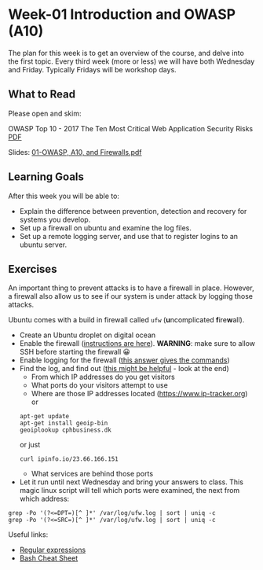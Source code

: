 # Week-01 Introduction and OWASP (A10)

The plan for this week is to get an overview of the course, and delve into the first topic.
Every third week (more or less) we will have both Wednesday and Friday.
Typically Fridays will be workshop days.

## What to Read

Please open and skim:

OWASP Top 10 - 2017
The Ten Most Critical Web Application Security Risks
[PDF](https://www.owasp.org/images/7/72/OWASP_Top_10-2017_%28en%29.pdf.pdf)

Slides: [01-OWASP, A10, and Firewalls.pdf](https://github.com/SecurityDatFall2018/Week-1/blob/master/01-OWASP%2C%20A10%2C%20and%20Firewalls.pdf)

## Learning Goals

After this week you will be able to:
* Explain the difference between prevention, detection and recovery for systems you develop.
* Set up a firewall on ubuntu and examine the log files.
* Set up a remote logging server, and use that to register logins to an ubuntu server.

## Exercises

An important thing to prevent attacks is to have a firewall in place. However, a firewall also allow us to see if our system is under attack by logging those attacks.

Ubuntu comes with a build in firewall called `ufw`
(**u**ncomplicated **f**ire**w**all).

* Create an Ubuntu droplet on digital ocean
* Enable the firewall ([instructions are here](https://www.digitalocean.com/community/tutorials/how-to-set-up-a-firewall-with-ufw-on-ubuntu-16-04)).
  **WARNING**: make sure to allow SSH before starting the firewall 😀
* Enable logging for the firewall ([this answer gives the commands](https://serverfault.com/questions/516838/where-are-the-logs-for-ufw-located-on-ubuntu-server))
* Find the log, and find out
  ([this might be helpful](https://help.ubuntu.com/community/UFW) - look at the end)
  - From which IP addresses do you get visitors
  - What ports do your visitors attempt to use
  - Where are those IP addresses located (https://www.ip-tracker.org) or
  ```
  apt-get update
  apt-get install geoip-bin
  geoiplookup cphbusiness.dk
  ```
  or just
  ```
  curl ipinfo.io/23.66.166.151
  ```
  - What services are behind those ports
* Let it run until next Wednesday and bring your answers to class.
This magic linux script will tell which ports were examined, the next from which address:
```
grep -Po '(?<=DPT=)[^ ]*' /var/log/ufw.log | sort | uniq -c
grep -Po '(?<=SRC=)[^ ]*' /var/log/ufw.log | sort | uniq -c
```

Useful links:
* [Regular expressions](http://perldoc.perl.org/perlre.html)
* [Bash Cheat Sheet](http://crowdsourcing-class.org/bash-commands.html)

